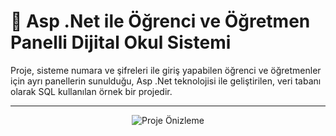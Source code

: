 # 🚀 Asp .Net ile Öğrenci ve Öğretmen Panelli Dijital Okul Sistemi

Proje, sisteme numara ve şifreleri ile giriş yapabilen öğrenci ve öğretmenler için ayrı panellerin sunulduğu, Asp .Net teknolojisi ile geliştirilen, 
veri tabanı olarak SQL kullanılan örnek bir projedir.

-----


<p align="center">
  <img src="https://imgur.com/l8GrQxj" alt="Proje Önizleme">
</p>

